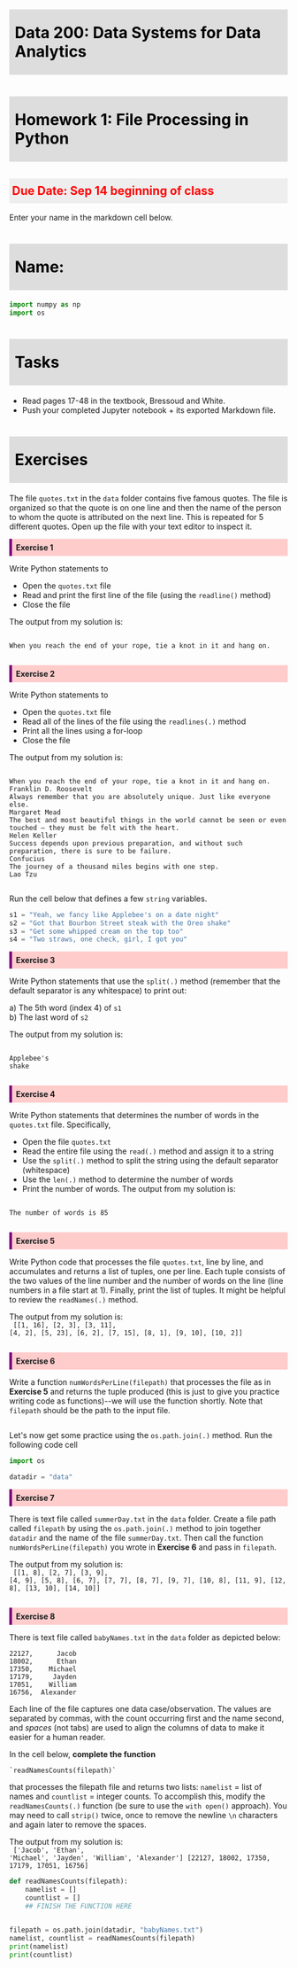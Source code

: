 # Data 200: Data Systems for Data Analytics


# Homework 1: File Processing in Python


<font color='red'>**Due Date**: Sep 14 beginning of class </font>
---
Enter your name in the markdown cell below.

# Name:


```python
import numpy as np
import os
```




<style>
blockquote { background: #AEDE94; }
h1 { 
    padding-top: 25px;
    padding-bottom: 25px;
    text-align: left; 
    padding-left: 10px;
    background-color: #DDDDDD; 
    color: black;
}
h2 { 
    padding-top: 10px;
    padding-bottom: 10px;
    text-align: left; 
    padding-left: 5px;
    background-color: #EEEEEE; 
    color: black;
}

div.exercise {
	background-color: #ffcccc;
	border-color: #E9967A; 	
	border-left: 5px solid #800080; 
	padding: 0.5em;
}

div.exercise-r {
	background-color: #fce8e8;
	border-color: #E9967A; 	
	border-left: 5px solid #800080; 
	padding: 0.5em;
}


span.sub-q {
	font-weight: bold;
}
div.theme {
	background-color: #DDDDDD;
	border-color: #E9967A; 	
	border-left: 5px solid #800080; 
	padding: 0.5em;
	font-size: 18pt;
}
div.gc { 
	background-color: #AEDE94;
	border-color: #E9967A; 	 
	border-left: 5px solid #800080; 
	padding: 0.5em;
	font-size: 12pt;
}
p.q1 { 
    padding-top: 5px;
    padding-bottom: 5px;
    text-align: left; 
    padding-left: 5px;
    background-color: #EEEEEE; 
    color: black;
}
header {
   padding-top: 35px;
    padding-bottom: 35px;
    text-align: left; 
    padding-left: 10px;
    background-color: #DDDDDD; 
    color: black;
}
</style>





# Tasks

- Read pages 17-48 in the textbook, Bressoud and White.
- Push your completed Jupyter notebook + its exported Markdown file.

# Exercises

The file `quotes.txt` in the `data` folder contains five famous quotes. The file is organized so that the quote is on one line and then the name of the person to whom the quote is attributed on the next line.  This is repeated for 5 different quotes. Open up the file with your text editor to inspect it. 

<div class="exercise"><b>Exercise 1</b></div> 

Write Python statements to <br>

- Open the `quotes.txt` file
- Read and print the first line of the file (using the `readline()` method)
- Close the file

The output from my solution is:<br>

<code>
When you reach the end of your rope, tie a knot in it and hang on.</code>


```python

```

<div class="exercise"><b>Exercise 2</b></div> 

Write Python statements to <br>

- Open the `quotes.txt` file
- Read all of the lines of the file using the `readlines(.)` method
- Print all the lines using a for-loop
- Close the file

The output from my solution is:<br>

<code>
When you reach the end of your rope, tie a knot in it and hang on.
Franklin D. Roosevelt
Always remember that you are absolutely unique. Just like everyone else.
Margaret Mead
The best and most beautiful things in the world cannot be seen or even touched — they must be felt with the heart.
Helen Keller
Success depends upon previous preparation, and without such preparation, there is sure to be failure.
Confucius
The journey of a thousand miles begins with one step.
Lao Tzu</code>


```python

```

Run the cell below that defines a few `string` variables.


```python
s1 = "Yeah, we fancy like Applebee's on a date night"
s2 = "Got that Bourbon Street steak with the Oreo shake"
s3 = "Get some whipped cream on the top too"
s4 = "Two straws, one check, girl, I got you"
```

<div class="exercise"><b>Exercise 3</b></div> 

Write Python statements that use the `split(.)` method (remember that the default separator is any whitespace) to print out:<br>

a) The 5th word (index 4) of `s1`<br>
b) The last word of `s2`<br>

The output from my solution is:<br>

<code>
Applebee's
shake</code>


```python

```

<div class="exercise"><b>Exercise 4</b></div> 

Write Python statements that determines the number of words in the `quotes.txt` file. Specifically,
- Open the file `quotes.txt`
- Read the entire file using the `read(.)` method and assign it to a string
- Use the `split(.)` method to split the string using the default separator (whitespace)
- Use the `len(.)` method to determine the number of words
- Print the number of words.
The output from my solution is:<br>
<code>
The number of words is 85</code>


```python

```

<div class="exercise"><b>Exercise 5</b></div> 

Write Python code that processes the file `quotes.txt`, line by line, and accumulates and returns a list of tuples, one per line. Each tuple consists of the two values of the line number and the number of words on the line (line numbers in a file start at 1). Finally, print the list of tuples.  It might be helpful to review the `readNames(.)` method.

The output from my solution is:<br>
<code>
[[1, 16], [2, 3], [3, 11], [4, 2], [5, 23], [6, 2], [7, 15], [8, 1], [9, 10], [10, 2]]</code>


```python

```

<div class="exercise"><b>Exercise 6</b></div> 

Write a function `numWordsPerLine(filepath)` that processes the file as in **Exercise 5** and returns the tuple produced (this is just to give you practice writing code as functions)--we will use the function shortly. Note that `filepath` should be the path to the input file.


```python

```

Let's now get some practice using the `os.path.join(.)` method.  Run the following code cell


```python
import os

datadir = "data"
```

<div class="exercise"><b>Exercise 7</b></div> 

There is text file called `summerDay.txt` in the `data` folder.  Create a file path called `filepath` by using the `os.path.join(.)` method to join together `datadir` and the name of the file `summerDay.txt`.  Then call the function `numWordsPerLine(filepath)` you wrote in **Exercise 6** and pass in `filepath`.

The output from my solution is:<br>
<code>
[[1, 8], [2, 7], [3, 9], [4, 9], [5, 8], [6, 7], [7, 7], [8, 7], [9, 7], [10, 8], [11, 9], [12, 8], [13, 10], [14, 10]]</code>


```python

```

<div class="exercise"><b>Exercise 8</b></div> 

There is text file called `babyNames.txt` in the `data` folder as depicted below:

    22127,      Jacob
    18002,      Ethan
    17350,    Michael
    17179,     Jayden
    17051,    William
    16756,  Alexander
    
Each line of the file captures one data case/observation. The values are separated by commas, with the count occurring first and the name second, and *spaces* (not tabs)  are used to align the columns of data to make it easier for a human reader.

In the cell below, **complete the function**

    `readNamesCounts(filepath)`

that processes the filepath file and returns two lists: `namelist` = list of names and `countlist` = integer counts. To accomplish this, modify the `readNamesCounts(.)` function (be sure to use the `with open()` approach). You may need to call `strip()` twice, once to remove the newline `\n` characters and again later to remove the spaces.

The output from my solution is:<br>
<code>
['Jacob', 'Ethan', 'Michael', 'Jayden', 'William', 'Alexander']
[22127, 18002, 17350, 17179, 17051, 16756]</code>


```python
def readNamesCounts(filepath):
    namelist = []
    countlist = []
    ## FINISH THE FUNCTION HERE
    

filepath = os.path.join(datadir, "babyNames.txt")
namelist, countlist = readNamesCounts(filepath)
print(namelist)
print(countlist)
```
